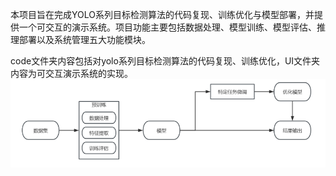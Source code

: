 本项目旨在完成YOLO系列目标检测算法的代码复现、训练优化与模型部署，并提供一个可交互的演示系统。项目功能主要包括数据处理、模型训练、模型评估、推理部署以及系统管理五大功能模块。

code文件夹内容包括对yolo系列目标检测算法的代码复现、训练优化，UI文件夹内容为可交互演示系统的实现。
![项目概述图](https://github.com/xusiyuan11/YOLOv1/blob/main/项目概述图.png?raw=true)
